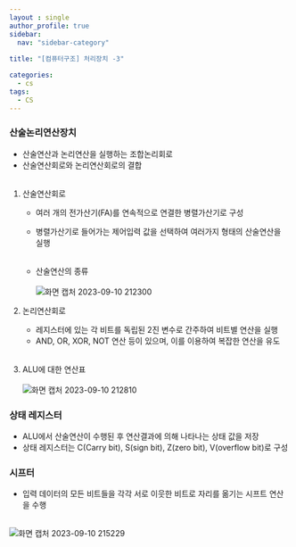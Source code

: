 ```yaml
---
layout : single
author_profile: true
sidebar: 
  nav: "sidebar-category"
  
title: "[컴퓨터구조] 처리장치 -3"

categories:
  - cs
tags:
  - CS
---
```


### 산술논리연산장치
- 산술연산과 논리연산을 실행하는 조합논리회로<br>
- 산술연산회로와 논리연산회로의 결합<br><br>

1. 산술연산회로<br>
	- 여러 개의 전가산기(FA)를 연속적으로 연결한 병렬가산기로 구성<br>
	- 병렬가산기로 들어가는 제어입력 값을 선택하여 여러가지 형태의 산술연산을 실행<br><br>
	
	- 산술연산의 종류<br><br>
	![화면 캡처 2023-09-10 212300](https://github.com/ejImDev/CollaboratorRepo/assets/102012107/ee3a2d58-7418-48b8-a158-ed91de37adff)

2. 논리연산회로<br>
	- 레지스터에 있는 각 비트를 독립된 2진 변수로 간주하여 비트별 연산을 실행<br>
	- AND, OR, XOR, NOT 연산 등이 있으며, 이를 이용하여 복잡한 연산을 유도<br><br>

3. ALU에 대한 연산표<br><br>
![화면 캡처 2023-09-10 212810](https://github.com/ejImDev/CollaboratorRepo/assets/102012107/b5d1987c-93f8-4b68-a4c9-5eee0c464cf3)

### 상태 레지스터
- ALU에서 산술연산이 수행된 후 연산결과에 의해 나타나는 상태 값을 저장<br>
- 상태 레지스터는 C(Carry bit), S(sign bit), Z(zero bit), V(overflow bit)로 구성<br>

### 시프터
- 입력 데이터의 모든 비트들을 각각 서로 이웃한 비트로 자리를 옮기는 시프트 연산을 수행<br><br>

![화면 캡처 2023-09-10 215229](https://github.com/ejImDev/CollaboratorRepo/assets/102012107/68116873-41e3-4b06-8769-49ba71a239a7)
